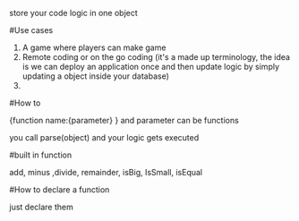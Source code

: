 store your code logic in one object

#Use cases

  1. A game where players can make game
  2. Remote coding or on the go coding (it's a made up terminology, the idea is we can deploy an application once and then update logic by simply updating a object inside your database)
  3. 
  
#How to 

{function name:{parameter} } and parameter can be functions 

you call parse(object) and your logic gets executed

#built in function

add, minus ,divide, remainder, isBig, IsSmall, isEqual

#How to declare a function

just declare them
